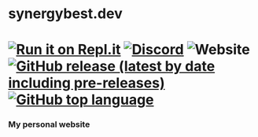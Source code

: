 # synergybest.dev
# [![Run it on Repl.it](https://repl.it/badge/github/SynergyDev/synergybest.dev)](https://repl.it/github/synergybest/synergybest.dev) [![Discord](https://img.shields.io/discord/759108372447887450?color=7289DA&label=Discord&logo=discord)](https://discord.gg/dCcBFwQStT) ![Website](https://img.shields.io/website?down_color=DC143C&down_message=down&label=synergybest.dev&up_color=32CD32&up_message=online&url=https%3A%2F%2Fsynergybest.dev)[![GitHub release (latest by date including pre-releases)](https://img.shields.io/github/v/release/synergybest/d-webhook-spam?include_prereleases&label=Version&logo=html5&logoColor=orange&color=orange)](https://github.com/synergybest/synergybest.dev/releases/latest) [![GitHub top language](https://img.shields.io/github/languages/top/synergybest/synergybest.dev?logo=html5&logoColor=orange&color=orange)](https://github.com/SynergyBest/synergybest.dev/search?l=html)

### My personal website
